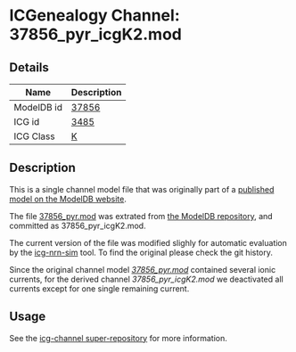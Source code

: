 # ICGenealogy Channel: 37856\_pyr\_icgK2.mod

## Details

Name | Description
---- | -----------
ModelDB id | [37856](http://senselab.med.yale.edu/ModelDB/ShowModel.cshtml?model=37856)
ICG id | [3485](http://icg.neurotheory.ox.ac.uk/channels/1/3485)
ICG Class | [K](http://icg.neurotheory.ox.ac.uk/channels/1)

## Description

This is a single channel model file that was originally part of a [published model on the ModelDB website](http://senselab.med.yale.edu/ModelDB/ShowModel.cshtml?model=37856).


The file [37856\_pyr.mod](37856_pyr_icgK2.mod) was extrated from [the ModelDB repository](http://senselab.med.yale.edu/ModelDB/ShowModel.cshtml?model=37856), and committed as 37856\_pyr\_icgK2.mod.

The current version of the file was modified slighly for automatic evaluation by the [icg-nrn-sim](https://github.com/icgenealogy/icg-nrn-sim) tool. To find the original please check the git history.

Since the original channel model *[37856\_pyr.mod](http://senselab.med.yale.edu/ModelDB/ShowModel.cshtml?model=37856)* contained several ionic currents, for the derived channel *37856\_pyr\_icgK2.mod* we deactivated all currents except for one single remaining current.


## Usage

See the [icg-channel super-repository](https://github.com/icgenealogy/icg-channels) for more information.